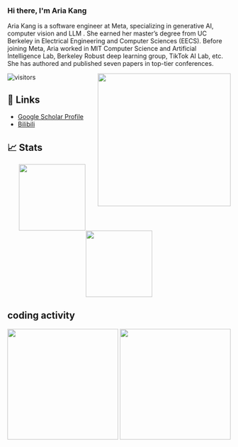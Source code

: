 

### Hi there, I'm Aria Kang

Aria Kang is a software engineer at Meta, specializing in generative AI, computer vision and LLM . She earned her master’s degree from UC Berkeley in Electrical Engineering and Computer Sciences (EECS). Before joining Meta, Aria worked in MIT Computer Science and Artificial Intelligence Lab, Berkeley Robust deep learning group, TikTok AI Lab, etc. She has authored and published seven papers in top-tier conferences.

![visitors](https://visitor-badge.glitch.me/badge?page_id=echo-xiao9)
<img align='right' src="https://github.com/echo-xiao9/echo-xiao9/blob/7407b9bb2f7f3c3d11cb0f367e514672817b3048/drop.gif" width="300">
 

## 📝 Links

- [Google Scholar Profile](https://scholar.google.com/citations?hl=en&user=o3yuti0AAAAJ)
- [Bilibili](https://space.bilibili.com/499540439)


## 📈 Stats
<p align="center">
  <img height="150em" src="https://github-readme-stats.vercel.app/api?username=echo-xiao9&show_icons=true&hide_border=true&&count_private=true&include_all_commits=true" />
  <img height="150em" src="https://github-readme-stats.vercel.app/api/top-langs/?username=echo-xiao9&exclude_repo=KNN-Image-Classification&show_icons=true&hide_border=true&layout=compact&langs_count=8"/>
 <!--  <img align='right' src="https://github.com/echo-xiao9/echo-xiao9/blob/7407b9bb2f7f3c3d11cb0f367e514672817b3048/drop.gif" width="200"> --!>
</p>

## coding activity
<p align="center">
<a href="https://wakatime.com"><img src="https://wakatime.com/share/@9a5b568c-df0d-4650-80bf-a0c45f293e9f/54386300-d65b-489d-aae5-c10720ea89e9.png" height="250em"/></a>
<a href="https://wakatime.com"><img src="https://wakatime.com/share/@9a5b568c-df0d-4650-80bf-a0c45f293e9f/bc9ea7b1-564d-4e6c-8e38-2c63ba1c2514.png" height="250em"/></a>
</p>

